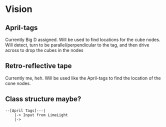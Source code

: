 # Vision

## April-tags
Currently Big D assigned.
Will be used to find locations for the cube nodes. Will detect, turn to be parallel/perpendicular to the tag, and then drive across to drop the cubes in the nodes

## Retro-reflective tape
Currently me, heh.
Will be used like the April-tags to find the location of the cone nodes.

## Class structure maybe?
```
--[April Tags]---|
	|-> Input from LimeLight
	|->
```